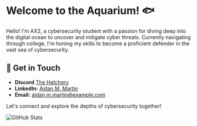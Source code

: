 # Welcome to the Aquarium! 🐟

Hello! I'm AX2, a cybersecurity student with a passion for diving deep into the digital ocean to uncover and mitigate cyber threats. Currently navigating through college, I'm honing my skills to become a proficient defender in the vast sea of cybersecurity.

## 🐬 Get in Touch
- **Discord** [The Hatchery](https://discord.gg/aaq75zabYm)
- **LinkedIn:** [Aidan M. Martin](https://www.linkedin.com/in/aidan-m-martin)
- **Email:** [aidan.m.martin@example.com](mailto:ax2-dev@proton.me)

Let's connect and explore the depths of cybersecurity together!

![GitHub Stats](https://github-readme-stats.vercel.app/api?username=ax2-dev&show_icons=true&theme=dark)
